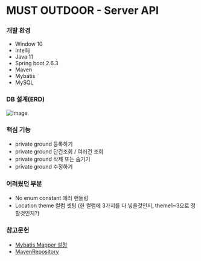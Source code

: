 # MUST OUTDOOR - Server API

### 개발 환경
- Window 10
- Intellij
- Java 11
- Spring boot 2.6.3 
- Maven
- Mybatis
- MySQL

### DB 설계(ERD)
![image](https://user-images.githubusercontent.com/80879782/155894084-bf8b1e5b-2688-4f16-bd84-bc4d334cab93.png)

### 핵심 기능
- private ground 등록하기
- private ground 단건조회 / 여러건 조회
- private ground 삭제 또는 숨기기
- private ground 수정하기

### 어려웠던 부분
- No enum constant 에러 핸들링
- Location theme 컬럼 셋팅 (한 컬럼에 3가지를 다 넣을것인지, theme1~3으로 정할것인지?)

### 참고문헌
- [Mybatis Mapper 설정](https://mybatis.org/mybatis-3/ko/configuration.html#typeHandlers)
- [MavenRepository](https://mvnrepository.com/)
